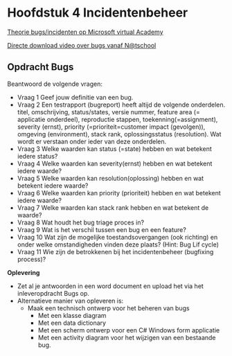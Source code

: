 # Hoofdstuk 4 Incidentenbeheer

[Theorie bugs/incidenten op Microsoft virtual Academy](https://mva.microsoft.com/en-US/training-courses/software-testing-fundamentals-8305?l=mjfPZiYy_8604984382)

[Directe download video over bugs vanaf N@tschool](https://elo.kw1c.nl/CMS/Studie/811%20ICT-Academie/811%20VakkenInhoud/%5BB.06%20BEH%5D%20Onderhoud%20en%20beheer/Productie/04.%20Aanvullend/TestingFundamentalsBugsM05.mp4)

## Opdracht Bugs

Beantwoord de volgende vragen:

- Vraag 1
Geef jouw definitie van een bug. 
- Vraag 2
Een testrapport (bugreport) heeft altijd de volgende onderdelen. titel, omschrijving, status/states, versie nummer, feature area (= applicatie onderdeel), reproductie stappen, toekenning(=assignment), severity (ernst), priority (=prioriteit=customer impact (gevolgen)), omgeving (environment), stack rank, oplossingsstatus (resolution). Wat wordt er verstaan onder ieder van deze onderdelen. 
- Vraag 3
Welke waarden kan status (=state) hebben en wat betekent iedere status? 
- Vraag 4
Welke waarden kan severity(ernst) hebben en wat betekent iedere waarde? 
- Vraag 5
Welke waarden kan resolution(oplossing) hebben en wat betekent iedere waarde? 
- Vraag 6
Welke waarden kan priority (prioriteit) hebben en wat betekent iedere waarde? 
- Vraag 7
Welke waarden kan stack rank hebben en wat betekent de waarde? 
- Vraag 8
Wat houdt het bug triage proces in? 
- Vraag 9
Wat is het verschil tussen een bug en een feature? 
- Vraag 10
Wat zijn de mogelijke toestandsovergangen (ook richting) en onder welke omstandigheden vinden deze plaats? (Hint: Bug Lif cycle)
- Vraag 11
Wie zijn de betrokkenen bij het incidentenbeheer (bugfixing process)?


__Oplevering__<br>
- Zet al je antwoorden in een word document en upload het via het inleveropdracht Bugs op.
- Alternatieve manier van opleveren is:
  - Maak een technisch ontwerp voor het beheren van bugs
    - Met een klasse diagram
    - Met een data dictionary
    - Met een scherm ontwerp voor een C# Windows form applicatie
    - Met een activity diagram voor het wijzigen van een bestaande bug.
